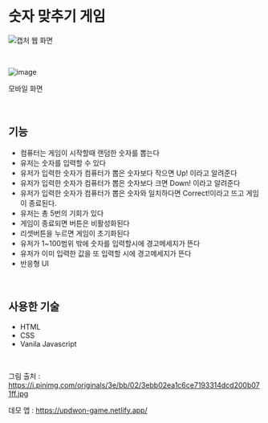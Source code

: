 # 숫자 맞추기 게임
![캡처](https://github.com/eunmilee89/number-guess-game/assets/173548488/fc7b1659-72c9-4f89-bfa2-afaea91eb9ea)
웹 화면

</br>

![image](https://github.com/eunmilee89/number-guess-game/assets/173548488/12dce651-b8ae-4e77-a1b2-cb72200b19ff)

모바일 화면

</br>

## 기능
- 컴퓨터는 게임이 시작할때 랜덤한 숫자를 뽑는다
- 유저는 숫자를 입력할 수 있다
- 유저가 입력한 숫자가 컴퓨터가 뽑은 숫자보다 작으면 Up! 이라고 알려준다
- 유저가 입력한 숫자가 컴퓨터가 뽑은 숫자보다 크면 Down! 이라고 알려준다
- 유저가 입력한 숫자가 컴퓨터가 뽑은 숫자와 일치하다면 Correct!이라고 뜨고 게임이 종료된다.
- 유저는 총 5번의 기회가 있다
- 게임이 종료되면 버튼은 비활성화된다
- 리셋버튼을 누르면 게임이 초기화된다
- 유저가 1~100범위 밖에 숫자를 입력할시에 경고메세지가 뜬다
- 유저가 이미 입력한 값을 또 입력할 시에 경고메세지가 뜬다
- 반응형 UI

</br>

## 사용한 기술
- HTML
- CSS
- Vanila Javascript

</br>

그림 출처 : https://i.pinimg.com/originals/3e/bb/02/3ebb02ea1c6ce7193314dcd200b071ff.jpg

데모 앱 : https://updwon-game.netlify.app/
